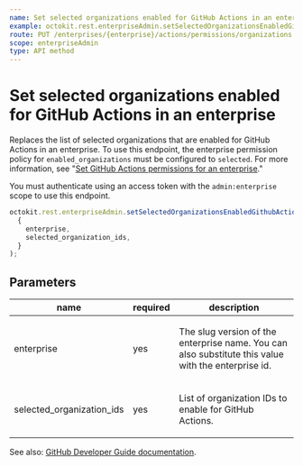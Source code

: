 ```yaml
---
name: Set selected organizations enabled for GitHub Actions in an enterprise
example: octokit.rest.enterpriseAdmin.setSelectedOrganizationsEnabledGithubActionsEnterprise({ enterprise, selected_organization_ids })
route: PUT /enterprises/{enterprise}/actions/permissions/organizations
scope: enterpriseAdmin
type: API method
---
```


# Set selected organizations enabled for GitHub Actions in an enterprise

Replaces the list of selected organizations that are enabled for GitHub Actions in an enterprise. To use this endpoint, the enterprise permission policy for `enabled_organizations` must be configured to `selected`. For more information, see "[Set GitHub Actions permissions for an enterprise](#set-github-actions-permissions-for-an-enterprise)."

You must authenticate using an access token with the `admin:enterprise` scope to use this endpoint.

```js
octokit.rest.enterpriseAdmin.setSelectedOrganizationsEnabledGithubActionsEnterprise(
  {
    enterprise,
    selected_organization_ids,
  }
);
```

## Parameters

<table>
  <thead>
    <tr>
      <th>name</th>
      <th>required</th>
      <th>description</th>
    </tr>
  </thead>
  <tbody>
    <tr><td>enterprise</td><td>yes</td><td>

The slug version of the enterprise name. You can also substitute this value with the enterprise id.

</td></tr>
<tr><td>selected_organization_ids</td><td>yes</td><td>

List of organization IDs to enable for GitHub Actions.

</td></tr>
  </tbody>
</table>

See also: [GitHub Developer Guide documentation](https://docs.github.com/rest/reference/enterprise-admin#set-selected-organizations-enabled-for-github-actions-in-an-enterprise).
